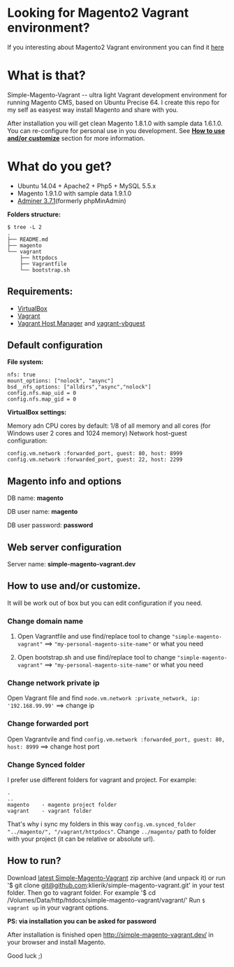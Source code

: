 # Looking for Magento2 Vagrant environment?
If you interesting about Magento2 Vagrant environment you can find it [here](https://github.com/klierik/magento2-vagrant) 

# What is that? #
Simple-Magento-Vagrant -- ultra light Vagrant development environment for running Magento CMS, based on Ubuntu Precise 64.
I create this repo for my self as easyest way install Magento and share with you.

After installation you will get clean Magento 1.8.1.0 with sample data 1.6.1.0.
You can re-configure for personal use in you development. See __[How to use and/or customize](https://github.com/klierik/simple-magento-vagrant/blob/master/README.md#how-to-use-andor-customize)__ section for more information.

# What do you get? #
+ Ubuntu 14.04 + Apache2 + Php5 + MySQL 5.5.x
+ Magento 1.9.1.0 with sample data 1.9.1.0
+ [Adminer 3.7.1](http://www.adminer.org/)(formerly phpMinAdmin)

__Folders structure:__
```
$ tree -L 2
.
├── README.md
├── magento
└── vagrant
    ├── httpdocs 
    ├── Vagrantfile 
    └── bootstrap.sh
```

## Requirements: ##
+ [VirtualBox](https://www.virtualbox.org/wiki/Downloads)
+ [Vagrant](http://www.vagrantup.com/downloads.html)
+ [Vagrant Host Manager](https://github.com/smdahlen/vagrant-hostmanager) and [vagrant-vbguest](https://github.com/dotless-de/vagrant-vbguest)

## Default configuration ##

**File system:**
```
nfs: true
mount_options: ["nolock", "async"]
bsd__nfs_options: ["alldirs","async","nolock"]
config.nfs.map_uid = 0
config.nfs.map_gid = 0
```

**VirtualBox settings:**

Memory adn CPU cores by default: 1/8 of all memory and all cores (for Windows user 2 cores and 1024 memory)
Network host-guest configuration:
```
config.vm.network :forwarded_port, guest: 80, host: 8999
config.vm.network :forwarded_port, guest: 22, host: 2299
```

## Magento info and options ##
DB name: **magento**

DB user name: **magento**

DB user password: **password**

## Web server configuration ##
Server name: **simple-magento-vagrant.dev**

## How to use and/or customize. ##
It will be work out of box but you can edit configuration if you need.

### Change domain name

1. Open Vagrantfile and use find/replace tool to change
`"simple-magento-vagrant"` ==> `"my-personal-magento-site-name"` or what you need

2. Open bootstrap.sh and use find/replace tool to change
`"simple-magento-vagrant"` ==> `"my-personal-magento-site-name"` or what you need

### Change network private ip
Open Vagrant file and find `node.vm.network :private_network, ip: '192.168.99.99'` ==> change ip

### Change forwarded port
Open Vagrantvile and find `config.vm.network :forwarded_port, guest: 80, host: 8999` ==> change host port

### Change Synced folder
I prefer use different folders for vagrant and project. For example:

```
.
..
magento    - magento project folder
vagrant    - vagrant folder
```
That's why i sync my folders in this way `config.vm.synced_folder "../magento/", "/vagrant/httpdocs"`.
Change `../magento/` path to folder with your project (it can be relative or absolute url).

## How to run? ##
Download [latest Simple-Magento-Vagrant](https://github.com/klierik/simple-magento-vagrant/archive/master.zip) zip archive (and unpack it) or run '$ git clone git@github.com:klierik/simple-magento-vagrant.git' in your test folder.
Then go to vagrant folder. For example '$ cd /Volumes/Data/http/htdocs/simple-magento-vagrant/vagrant/'
Run `$ vagrant up` in your vagrant options.

**PS: via installation you can be asked for password**

After installation is finished open http://simple-magento-vagrant.dev/ in your browser and install Magento.

Good luck ;)
